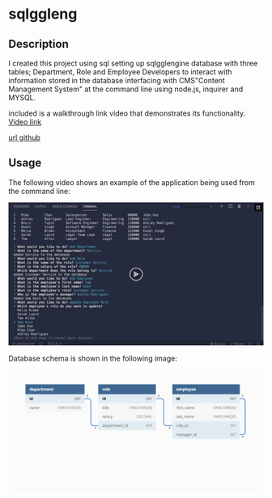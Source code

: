 # sqlggleng

## Description

I created this project using sql setting up sqlgglengine database with three tables; Department, Role and Employee Developers to interact with information stored in the database interfacing with CMS"Content Management System" at the command line using node.js, inquirer and MYSQL.

included is a walkthrough link video that demonstrates its functionality.
[Video link](https://watch.screencastify.com/v/QAEHQ2GqW9hoWa1PmfPo)

[url github](https://github.com/GonzaloGodinez/sqlggleng)
## Usage

The following video shows an example of the application being used from the command line:

[![A video thumbnail shows the command-line employee management application with a play button overlaying the view.](./Assets/12-sql-homework-video-thumbnail.png)](https://2u-20.wistia.com/medias/2lnle7xnpk)


Database schema is shown in the following image:

![Database schema includes tables labeled “employee,” role,” and “department.”](./Assets/12-sql-homework-demo-01.png)

